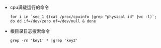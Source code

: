 - cpu满载运行的命令
  ```
  for i in `seq 1 $(cat /proc/cpuinfo |grep "physical id" |wc -l)`; do dd if=/dev/zero of=/dev/null & done
  ```
- 根目录日志搜索命令
  ```
  grep -rn 'key1' * |grep 'key2'
  ```
